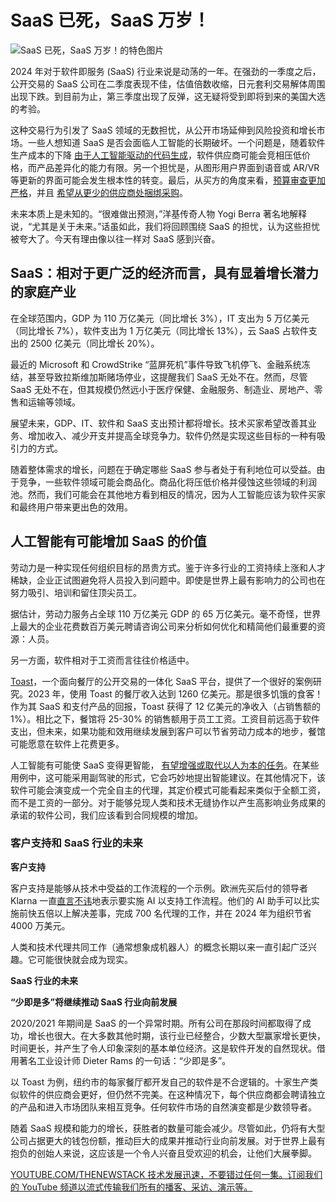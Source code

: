 # SaaS 已死，SaaS 万岁！

![SaaS 已死，SaaS 万岁！的特色图片](https://cdn.thenewstack.io/media/2024/09/76738e83-unnamed-1-1024x682.jpg)

2024 年对于软件即服务 (SaaS) 行业来说是动荡的一年。在强劲的一季度之后，公开交易的 SaaS 公司在二季度表现不佳，估值倍数收缩，日元套利交易解体周围出现下跌。到目前为止，第三季度出现了反弹，这无疑将受到即将到来的美国大选的考验。

这种交易行为引发了 SaaS 领域的无数担忧，从公开市场延伸到风险投资和增长市场。一些人想知道 SaaS 是否会面临人工智能的长期破坏。一个问题是，随着软件生产成本的下降
[由于人工智能驱动的代码生成](https://thenewstack.io/how-ai-revolutionizes-software-testing-and-accelerates-product-releases/)，软件供应商可能会竞相压低价格，而产品差异化的能力有限。另一个担忧是，从图形用户界面到语音或 AR/VR 等更新的界面可能会发生根本性的转变。最后，从买方的角度来看，[预算审查更加严格](https://thenewstack.io/open-source-software-use-driven-by-cost-cutting-survey-says/)，并且 [希望从更少的供应商处捆绑采购](https://thenewstack.io/vendors-address-the-explosion-in-api-use/)。

未来本质上是未知的。“很难做出预测，”洋基传奇人物 Yogi Berra 著名地解释说，“尤其是关于未来。”话虽如此，我们将回顾围绕 SaaS 的担忧，认为这些担忧被夸大了。今天有理由像以往一样对 SaaS 感到兴奋。

## SaaS：相对于更广泛的经济而言，具有显着增长潜力的家庭产业

在全球范围内，GDP 为 110 万亿美元（同比增长 3%），IT 支出为 5 万亿美元（同比增长 7%），软件支出为 1 万亿美元（同比增长 13%），云 SaaS 占软件支出的 2500 亿美元（同比增长 20%）。

最近的 Microsoft 和 CrowdStrike “蓝屏死机”事件导致飞机停飞、金融系统冻结，甚至导致拉斯维加斯赌场停业，这提醒我们 SaaS 无处不在。然而，尽管 SaaS 无处不在，但其规模仍然远小于医疗保健、金融服务、制造业、房地产、零售和运输等领域。

展望未来，GDP、IT、软件和 SaaS 支出预计都将增长。技术买家希望改善其业务、增加收入、减少开支并提高全球竞争力。软件仍然是实现这些目标的一种有吸引力的方式。

随着整体需求的增长，问题在于确定哪些 SaaS 参与者处于有利地位可以受益。由于竞争，一些软件领域可能会商品化。商品化将压低价格并侵蚀这些领域的利润池。然而，我们可能会在其他地方看到相反的情况，因为人工智能应该为软件买家和最终用户带来更出色的效用。

## 人工智能有可能增加 SaaS 的价值

劳动力是一种实现任何组织目标的昂贵方式。鉴于许多行业的工资持续上涨和人才稀缺，企业正试图避免将人员投入到问题中。即使是世界上最有影响力的公司也在努力吸引、培训和留住顶尖员工。

据估计，劳动力服务占全球 110 万亿美元 GDP 的 65 万亿美元。毫不奇怪，世界上最大的企业花费数百万美元聘请咨询公司来分析如何优化和精简他们最重要的资源：人员。

另一方面，软件相对于工资而言往往价格适中。

[Toast](https://pos.toasttab.com/)，一个面向餐厅的公开交易的一体化 SaaS 平台，提供了一个很好的案例研究。2023 年，使用 Toast 的餐厅收入达到 1260 亿美元。那是很多饥饿的食客！作为其 SaaS 和支付产品的回报，Toast 获得了 12 亿美元的净收入（占销售额的 1%）。相比之下，餐馆将 25-30% 的销售额用于员工工资。工资目前远高于软件支出，但未来，如果功能和效用继续发展到客户可以节省劳动力成本的地步，餐馆可能愿意在软件上花费更多。

人工智能有可能使 SaaS 变得更智能，
[有望增强或取代以人为本的任务](https://thenewstack.io/bringing-back-the-joy-of-software-development/)。在某些用例中，这可能采用副驾驶的形式，它会巧妙地提出智能建议。在其他情况下，该软件可能会演变成一个完全自主的代理，其定价模式可能看起来类似于全额工资，而不是工资的一部分。对于能够兑现人类和技术无缝协作以产生高影响业务成果的承诺的软件公司，我们应该看到合同规模的增加。
### 客户支持和 SaaS 行业的未来

**客户支持**

客户支持是能够从技术中受益的工作流程的一个示例。欧洲先买后付的领导者 Klarna 一直[直言不讳](https://www.klarna.com/international/press/klarna-ai-assistant-handles-two-thirds-of-customer-service-chats-in-its-first-month/)地表示要实施 AI 以支持工作流程。他们的 AI 助手可以比实施前快五倍以上解决差事，完成 700 名代理的工作，并在 2024 年为组织节省 4000 万美元。

人类和技术代理共同工作（通常想象成机器人）的概念长期以来一直引起广泛兴趣。它可能很快就会成为现实。

**SaaS 行业的未来**

**“少即是多”将继续推动 SaaS 行业向前发展**

2020/2021 年期间是 SaaS 的一个异常时期。所有公司在那段时间都取得了成功，增长也很大。在大多数其他时期，该行业已经整合，少数大型赢家增长更快，时间更长，并产生了令人印象深刻的基本单位经济。这是软件开发的自然现状。借用著名工业设计师 Dieter Rams 的一句话：“少即是多”。

以 Toast 为例，纽约市的每家餐厅都开发自己的软件是不合逻辑的。十家生产类似软件的供应商会更好，但仍然不完美。在这种情况下，每个供应商都会聘请独立的产品和进入市场团队来相互竞争。任何软件市场的自然演变都是少数领导者。

随着 SaaS 规模和能力的增长，获胜者的数量可能会减少。尽管如此，仍将有大型公司占据更大的钱包份额，推动巨大的成果并推动行业向前发展。对于世界上最有抱负的创始人来说，这应该是一个令人兴奋且受欢迎的机会，让他们大展拳脚。

[
YOUTUBE.COM/THENEWSTACK
技术发展迅速，不要错过任何一集。订阅我们的 YouTube
频道以流式传输我们所有的播客、采访、演示等。
](https://youtube.com/thenewstack?sub_confirmation=1)